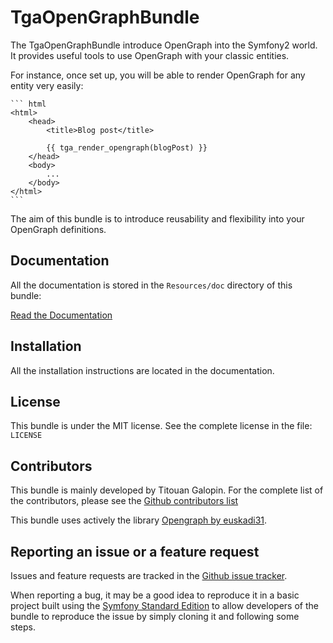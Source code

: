 TgaOpenGraphBundle
==================

The TgaOpenGraphBundle introduce OpenGraph into the Symfony2 world.
It provides useful tools to use OpenGraph with your classic entities.

For instance, once set up, you will be able to render OpenGraph for
any entity very easily:

    ``` html
    <html>
        <head>
            <title>Blog post</title>

            {{ tga_render_opengraph(blogPost) }}
        </head>
        <body>
            ...
        </body>
    </html>
    ```

The aim of this bundle is to introduce reusability and flexibility
into your OpenGraph definitions.


Documentation
-------------

All the documentation is stored in the `Resources/doc` directory
of this bundle:

[Read the Documentation](https://github.com/tgalopin/OpenGraphBundle/blob/master/Resources/doc/index.md)


Installation
------------

All the installation instructions are located in the documentation.


License
-------

This bundle is under the MIT license. See the complete license in the
file: `LICENSE`


Contributors
------------

This bundle is mainly developed by Titouan Galopin. For the complete
list of the contributors, please see the
[Github contributors list](https://github.com/tgalopin/OpenGraphBundle/contributors)

This bundle uses actively the library
[Opengraph by euskadi31](https://github.com/euskadi31/Opengraph).


Reporting an issue or a feature request
---------------------------------------

Issues and feature requests are tracked in the
[Github issue tracker](https://github.com/tgalopin/OpenGraphBundle/issues).

When reporting a bug, it may be a good idea to reproduce it in a basic project
built using the [Symfony Standard Edition](https://github.com/symfony/symfony-standard)
to allow developers of the bundle to reproduce the issue by simply cloning it
and following some steps.